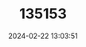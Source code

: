 ---
title: "135153"
category: "Triplophysa grahami"
draft: false
date: 2024-02-22 13:03:51
languages:
  Chinese: ["Geshi Ba Qiu", "Geshi Tiao Qiu", "Kunming Gao Yuan Qui"]
---